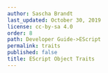 ```yaml
---
author: Sascha Brandt
last_updated: October 30, 2019
license: cc-by-sa 4.0
order: 8
path: Developer Guide->EScript
permalink: traits
published: false
title: EScript Object Traits
---
```

